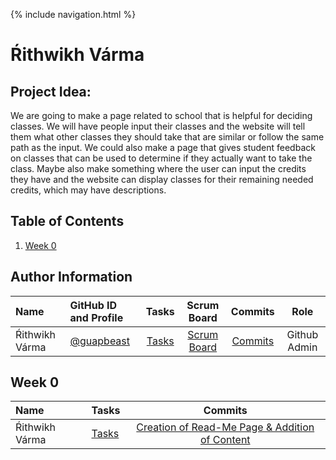 {% include navigation.html %}
# Ŕithwikh Várma
## Project Idea: 
We are going to make a page related to school that is helpful for deciding classes. We will have people input their classes and the website will tell them what other classes they should take that are similar or follow the same path as the input. We could also make a page that gives student feedback on classes that can be used to determine if they actually want to take the class. Maybe also make something where the user can input the credits they have and the website can display classes for their remaining needed credits, which may have descriptions.
## Table of Contents

1. [Week 0](https://github.com/jacksongolding/Nut-Team/blob/main/README.md#week-0)




## Author Information

| Name | GitHub ID and Profile | Tasks | Scrum Board | Commits | Role | 
|:-----|:----------------------|:-----:|:-----------:|:-------:|:-------:|
| Ŕithwikh Várma| [@guapbeast](https://github.com/guapbeast) | [Tasks](https://github.com/jacksongolding/Nut-Team/issues/assigned/guapbeast) |[Scrum Board](https://github.com/jacksongolding/Nut-Team/projects/1) | [Commits](https://github.com/jacksongolding/Nut-Team/commits?author=guapbeast) | Github Admin


## Week 0

| Name | Tasks | Commits |
|:-----|:----------------------|:-----:|
| Ŕithwikh Várma | [Tasks](https://github.com/jacksongolding/Nut-Team/issues) |[Creation of Read-Me Page & Addition of Content](https://github.com/jacksongolding/Nut-Team/commit/982e7351420fc53f64c6457e75b8f1a9f060e43e) |

